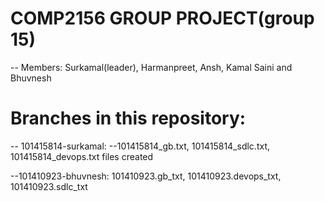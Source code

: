 # COMP2156 GROUP PROJECT(group 15)
-- Members: Surkamal(leader), Harmanpreet, Ansh, Kamal Saini and Bhuvnesh 

# Branches in this repository:
-- 101415814-surkamal: --101415814_gb.txt, 101415814_sdlc.txt, 101415814_devops.txt files created  

--101410923-bhuvnesh: 101410923.gb_txt, 101410923.devops_txt, 101410923.sdlc_txt 